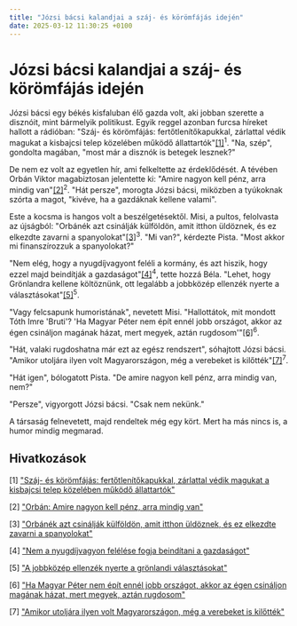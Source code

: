 ```yaml
---
title: "Józsi bácsi kalandjai a száj- és körömfájás idején"
date: 2025-03-12 11:30:25 +0100
---
```


# Józsi bácsi kalandjai a száj- és körömfájás idején

Józsi bácsi egy békés kisfaluban élő gazda volt, aki jobban szerette a disznóit, mint bármelyik politikust. Egyik reggel azonban furcsa híreket hallott a rádióban: "Száj- és körömfájás: fertőtlenítőkapukkal, zárlattal védik magukat a kisbajcsi telep közelében működő állattartók"<a href="https://telex.hu/belfold/2025/03/11/szaj-es-koromfajas-allattartok-gyor-moson-sopron">[1]</a><sup>1</sup>. "Na, szép", gondolta magában, "most már a disznók is betegek lesznek?"

De nem ez volt az egyetlen hír, ami felkeltette az érdeklődését. A tévében Orbán Viktor magabiztosan jelentette ki: "Amire nagyon kell pénz, arra mindig van"<a href="https://telex.hu/video/2024/12/21/orban-viktor-sajtotajekoztato-migracio-tisza-telex-gazdasag-gyermekvedelem-ner">[2]</a><sup>2</sup>. "Hát persze", morogta Józsi bácsi, miközben a tyúkoknak szórta a magot, "kivéve, ha a gazdáknak kellene valami".

Este a kocsma is hangos volt a beszélgetésektől. Misi, a pultos, felolvasta az újságból: "Orbánék azt csinálják külföldön, amit itthon üldöznek, és ez elkezdte zavarni a spanyolokat"<a href="https://telex.hu/kulfold/2025/03/12/vox-mbh-bank-hitel-spanyolorszag-partfinanszirozas-nyomozas-fidesz-patriotak">[3]</a><sup>3</sup>. "Mi van?", kérdezte Pista. "Most akkor mi finanszírozzuk a spanyolokat?"

"Nem elég, hogy a nyugdíjvagyont feléli a kormány, és azt hiszik, hogy ezzel majd beindítják a gazdaságot"<a href="https://g7.hu/penz/20250312/nem-a-nyugdijvagyon-felelese-fogja-beinditani-a-gazdasagot/">[4]</a><sup>4</sup>, tette hozzá Béla. "Lehet, hogy Grönlandra kellene költöznünk, ott legalább a jobbközép ellenzék nyerte a választásokat"<a href="https://telex.hu/kulfold/2025/03/12/gronland-demokratak-ellenzeki-jobbkozep-part-nyerte-valasztasok-fuggetlenedes-trump">[5]</a><sup>5</sup>.

"Vagy felcsapunk humoristának", nevetett Misi. "Hallottátok, mit mondott Tóth Imre 'Bruti'? 'Ha Magyar Péter nem épít ennél jobb országot, akkor az égen csináljon magának házat, mert megyek, aztán rugdosom'"<a href="https://telex.hu/belfold/2025/01/23/toth-imre-bruti-interju-magyar-peter-tisza-part-kutyapart">[6]</a><sup>6</sup>.

"Hát, valaki rugdoshatna már ezt az egész rendszert", sóhajtott Józsi bácsi. "Amikor utoljára ilyen volt Magyarországon, még a verebeket is kilőtték"<a href="https://telex.hu/gazdasag/2025/03/11/ragados-szaj-es-koromfajas-export-elelmiszeripar-hatasok-sertes-marha-tilalom">[7]</a><sup>7</sup>.

"Hát igen", bólogatott Pista. "De amire nagyon kell pénz, arra mindig van, nem?"

"Persze", vigyorgott Józsi bácsi. "Csak nem nekünk."

A társaság felnevetett, majd rendeltek még egy kört. Mert ha más nincs is, a humor mindig megmarad.

## Hivatkozások

[1] <a href="https://telex.hu/belfold/2025/03/11/szaj-es-koromfajas-allattartok-gyor-moson-sopron">"Száj- és körömfájás: fertőtlenítőkapukkal, zárlattal védik magukat a kisbajcsi telep közelében működő állattartók"</a>

[2] <a href="https://telex.hu/video/2024/12/21/orban-viktor-sajtotajekoztato-migracio-tisza-telex-gazdasag-gyermekvedelem-ner">"Orbán: Amire nagyon kell pénz, arra mindig van"</a>

[3] <a href="https://telex.hu/kulfold/2025/03/12/vox-mbh-bank-hitel-spanyolorszag-partfinanszirozas-nyomozas-fidesz-patriotak">"Orbánék azt csinálják külföldön, amit itthon üldöznek, és ez elkezdte zavarni a spanyolokat"</a>

[4] <a href="https://g7.hu/penz/20250312/nem-a-nyugdijvagyon-felelese-fogja-beinditani-a-gazdasagat/">"Nem a nyugdíjvagyon felélése fogja beindítani a gazdaságot"</a>

[5] <a href="https://telex.hu/kulfold/2025/03/12/gronland-demokratak-ellenzeki-jobbkozep-part-nyerte-valasztasok-fuggetlenedes-trump">"A jobbközép ellenzék nyerte a grönlandi választásokat"</a>

[6] <a href="https://telex.hu/belfold/2025/01/23/toth-imre-bruti-interju-magyar-peter-tisza-part-kutyapart">"Ha Magyar Péter nem épít ennél jobb országot, akkor az égen csináljon magának házat, mert megyek, aztán rugdosom"</a>

[7] <a href="https://telex.hu/gazdasag/2025/03/11/ragados-szaj-es-koromfajas-export-elelmiszeripar-hatasok-sertes-marha-tilalom">"Amikor utoljára ilyen volt Magyarországon, még a verebeket is kilőtték"</a>

